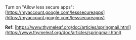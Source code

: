 Turn on "Allow less secure apps": [https://myaccount.google.com/lesssecureapps](https://myaccount.google.com/lesssecureapps)

**Ref**: [https://www.thymeleaf.org/doc/articles/springmail.html](https://www.thymeleaf.org/doc/articles/springmail.html)